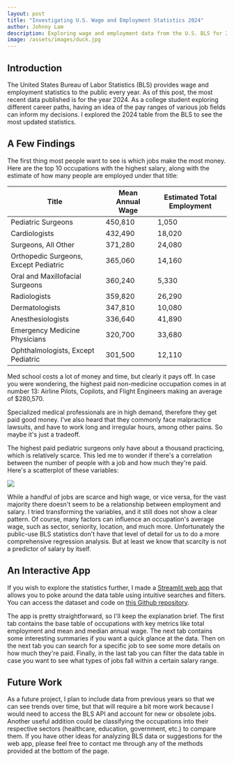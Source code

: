 ```yaml
---
layout: post
title: "Investigating U.S. Wage and Employment Statistics 2024"
author: Johnny Lam
description: Exploring wage and employment data from the U.S. BLS for 2024
image: /assets/images/duck.jpg
---
```


## Introduction

The United States Bureau of Labor Statistics (BLS) provides wage and employment statistics to the public every year. As of this post, the most recent data published is for the year 2024. As a college student exploring different career paths, having an idea of the pay ranges of various job fields can inform my decisions. I explored the 2024 table from the BLS to see the most updated statistics.

## A Few Findings

The first thing most people want to see is which jobs make the most money. Here are the top 10 occupations with the highest salary, along with the estimate of how many people are employed under that title:

| Title      | Mean Annual Wage      | Estimated Total Employment      |
|---------------|---------------|---------------|
| Pediatric Surgeons   | 450,810   | 1,050   |
| Cardiologists   | 432,490   | 18,020   |
| Surgeons, All Other   | 371,280   |24,080  |
| Orthopedic Surgeons, Except Pediatric  | 365,060  |  14,160 |
| Oral and Maxillofacial Surgeons  | 360,240  | 5,330  |
| Radiologists  | 359,820  |  26,290 |
| Dermatologists  |  347,810 | 10,080  |
| Anesthesiologists  |  336,640 |41,890   |
| Emergency Medicine Physicians  |  320,700 |  33,680 |
| Ophthalmologists, Except Pediatric  | 301,500  | 12,110  |

Med school costs a lot of money and time, but clearly it pays off. In case you were wondering, the highest paid non-medicine occupation comes in at number 13: Airline Pilots, Copilots, and Flight Engineers making an average of \$280,570. 

Specialized medical professionals are in high demand, therefore they get paid good money. I've also heard that they commonly face malpractice lawsuits, and have to work long and irregular hours, among other pains. So maybe it's just a tradeoff.

The highest paid pediatric surgeons only have about a thousand practicing, which is relatively scarce. This led me to wonder if there's a correlation between the number of people with a job and how much they're paid. Here's a scatterplot of these variables:

![]({{site.url}}/{{site.baseurl}}/assets/images/scatter.jpg)

While a handful of jobs are scarce and high wage, or vice versa, for the vast majority there doesn't seem to be a relationship between employment and salary. I tried transforming the variables, and it still does not show a clear pattern. Of course, many factors can influence an occupation's average wage, such as sector, seniority, location, and much more. Unfortunately the public-use BLS statistics don't have that level of detail for us to do a more comprehensive regression analysis. But at least we know that scarcity is not a predictor of salary by itself.

## An Interactive App

If you wish to explore the statistics further, I made a [Streamlit web app](https://jl240-bls-analysis-main-bzc2do.streamlit.app/) that allows you to poke around the data table using intuitive searches and filters. You can access the dataset and code on [this Github repository](https://github.com/jl240/BLS_analysis).

The app is pretty straightforward, so I'll keep the explanation brief. The first tab contains the base table of occupations with key metrics like total employment and mean and median annual wage. The next tab contains some interesting summaries if you want a quick glance at the data. Then on the next tab you can search for a specific job to see some more details on how much they're paid. Finally, in the last tab you can filter the data table in case you want to see what types of jobs fall within a certain salary range.

## Future Work

As a future project, I plan to include data from previous years so that we can see trends over time, but that will require a bit more work because I would need to access the BLS API and account for new or obsolete jobs. Another useful addition could be classifying the occupations into their respective sectors (healthcare, education, government, etc.) to compare them. If you have other ideas for analyzing BLS data or suggestions for the web app, please feel free to contact me through any of the methods provided at the bottom of the page.